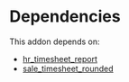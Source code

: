 # Dependencies

This addon depends on:

- [hr_timesheet_report](../../odoo-bringout-oca-timesheet-hr_timesheet_report)
- [sale_timesheet_rounded](../../odoo-bringout-oca-timesheet-sale_timesheet_rounded)
